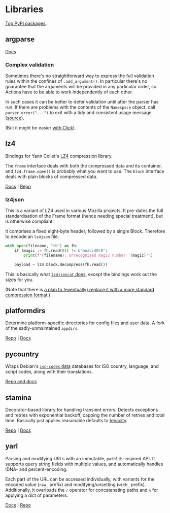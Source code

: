 # Libraries

[Top PyPI packages](https://hugovk.github.io/top-pypi-packages/).

## argparse

[Docs](https://docs.python.org/3/library/argparse.html)

### Complex validation

Sometimes there's no straightforward way to express the full validation rules within the confines of `.add_argument()`.
In particular there's no guarantee that the arguments will be provided in any particular order, so Actions have to be able to work independently of each other.

In such cases it can be better to defer validation until after the parser has run.
If there are problems with the contents of the `Namespace` object, call `parser.error("...")` to exit with a tidy and consistent usage message [(source)](https://stackoverflow.com/questions/49000217/cross-argument-validation-in-argparse).

(But it might be easier [with Click](https://stackoverflow.com/a/44349292)).

## lz4

Bindings for Yann Collet's [LZ4](https://lz4.github.io/lz4/) compression library.

The `frame` interface deals with both the compressed data and its container, and `lz4.frame.open()` is probably what you want to use.
The `block` interface deals with plain blocks of compressed data.

[Docs](https://python-lz4.readthedocs.io/en/stable/index.html) | [Repo](https://github.com/python-lz4/python-lz4)

### lz4json

This is a variant of LZ4 used in various Mozilla projects.
It pre-dates the full standardisation of the Frame format (hence needing special treatment), but is otherwise compliant.

It comprises a fixed eight-byte header, followed by a single Block.
Therefore to decode an `lz4json` file:

```python
with open(filename, "rb") as fh:
    if (magic := fh.read(8)) != b"mozLz40\0":
        print(f"{filename}: Unrecognised magic number '{magic}'")

    payload = lz4.block.decompress(fh.read())
```

This is basically what [`lz4jsoncat` does](https://github.com/andikleen/lz4json/blob/master/lz4jsoncat.c#L66-L72), except the bindings work out the sizes for you.

(Note that there is [a plan to (eventually) replace it with a more standard compression format](https://bugzilla.mozilla.org/show_bug.cgi?id=1209390).)

## platformdirs

Determine platform-specific directories for config files and user data.
A fork of the sadly-unmaintained `appdirs`.

[Repo](https://github.com/tox-dev/platformdirs/tree/main) | [Docs](https://platformdirs.readthedocs.io/)

## pycountry

Wraps Debian's [`iso-codes` data](https://salsa.debian.org/iso-codes-team/iso-codes) databases for ISO country, language, and script codes, along with their translations.

[Repo and docs](https://github.com/pycountry/pycountry)

## stamina

Decorator-based library for handling transient errors.
Detects exceptions and retries with exponential backoff, capping the number of retries and total time.
Basically just applies reasonable defaults to [tenacity](https://github.com/jd/tenacity).

[Repo](https://github.com/hynek/stamina) | [Docs](https://stamina.hynek.me/en/stable/)

## yarl

Parsing and modifying URLs with an immutable, `pathlib`-inspired API.
It supports query string fields with multiple values, and automatically handles IDNA- and percent-encoding.

Each part of the URL can be accessed individually, with variants for the encoded value (`raw_` prefix) and modifying/unsetting (`with_` prefix).
Additionally, it overloads the `/` operator for concatenating paths and `%` for applying a dict of parameters.

[Docs](https://yarl.aio-libs.org/en/latest/) | [Repo](https://github.com/aio-libs/yarl)
